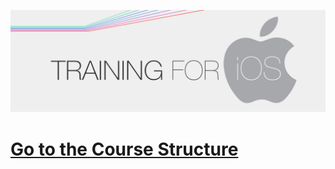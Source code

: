 [![](/Images/TRAINING-FOR-IOS.jpg)](https://github.com/Gahlot/Training-Module/wikis/home)

# [Go to the Course Structure](https://github.com/Gahlot/Training-Module/wikis/home)
